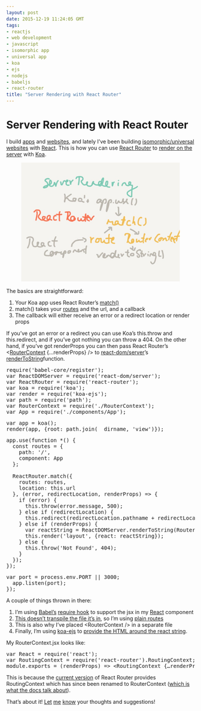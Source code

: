 ```yaml
---
layout: post
date: 2015-12-19 11:24:05 GMT
tags:
- reactjs
- web development
- javascript
- isomorphic app
- universal app
- koa
- ejs
- nodejs
- babeljs
- react-router
title: "Server Rendering with React Router"
---
```

# Server Rendering with React Router

<p>I build <a href="http://arpith.co/post/135409935907/universal-links-in-react-native">apps</a> and <a href="http://arpith.co/post/133345400442/a-double-page-app">websites</a>, and lately I&rsquo;ve been building <a href="http://arpith.co/post/133415247167/isomorphic-react-in-three-simple-steps">isomorphic/universal websites</a> with <a href="https://facebook.github.io/react/">React</a>. This is how you can use <a href="https://github.com/rackt/react-router">React Router</a> to <a href="https://github.com/rackt/react-router/blob/master/docs/guides/advanced/ServerRendering.md">render on the server</a> with <a href="http://koajs.com/">Koa</a>.</p><figure data-orig-width="540" data-orig-height="405" class="tmblr-full" data-orig-src="/images/a8101001186c985237e5e8d09a5b288494669b52266f26fcf72278276f1db3a0.jpg"><img src="/images/2ef021fd89a6fbf41565610ce03cfe83e57c5629bcd2176544b09bb15cbcbfca.jpg" data-orig-width="540" data-orig-height="405" data-orig-src="/images/a8101001186c985237e5e8d09a5b288494669b52266f26fcf72278276f1db3a0.jpg"></figure><p>The basics are straightforward:</p><ol><li>Your Koa app uses React Router&rsquo;s <a href="https://github.com/rackt/react-router/blob/master/docs/API.md#match-routes-location-options--cb">match()</a></li><li>match() takes your <a href="https://github.com/rackt/react-router/blob/0193e81bd220cbdddddeb4161af675ad6db99d57/docs/API.md#route">routes</a> and the url, and a callback</li><li>The callback will either receive an error or a redirect location or render props</li></ol><p>If you&rsquo;ve got an error or a redirect you can use Koa&rsquo;s this.throw and this.redirect, and if you&rsquo;ve got nothing you can throw a 404. On the other hand, if you&rsquo;ve got renderProps you can then pass React Router&rsquo;s &lt;<a href="https://github.com/rackt/react-router/blob/0193e81bd220cbdddddeb4161af675ad6db99d57/docs/API.md#routercontext">RouterContext</a> {&hellip;renderProps} /&gt; to <a href="https://facebook.github.io/react/docs/top-level-api.html#reactdomserver">react-dom/server</a>&rsquo;s <a href="https://facebook.github.io/react/docs/top-level-api.html#reactdomserver.rendertostring">renderToString</a>function.</p><pre>require('babel-core/register');<br>var ReactDOMServer = require('react-dom/server');<br>var ReactRouter = require('react-router');<br>var koa = require('koa');<br>var render = require('koa-ejs');<br>var path = require('path');<br>var RouterContext = require('./RouterContext');<br>var App = require('./components/App');</pre><pre>var app = koa();<br>render(app, {root: path.join(__dirname, 'view')});</pre><pre>app.use(function *() {<br> &nbsp;const routes = {<br> &nbsp; &nbsp;path: '/',<br> &nbsp; &nbsp;component: App<br> &nbsp;};<br><br> &nbsp;ReactRouter.match({<br> &nbsp; &nbsp;routes: routes,<br> &nbsp; &nbsp;location: this.url<br> &nbsp;}, (error, redirectLocation, renderProps) =&gt; {<br> &nbsp; &nbsp;if (error) {<br> &nbsp; &nbsp; &nbsp;this.throw(error.message, 500);<br> &nbsp; &nbsp;} else if (redirectLocation) {<br> &nbsp; &nbsp; &nbsp;this.redirect(redirectLocation.pathname + redirectLocation.search);<br> &nbsp; &nbsp;} else if (renderProps) {<br> &nbsp; &nbsp; &nbsp;var reactString = ReactDOMServer.renderToString(RouterContext(renderProps));<br> &nbsp; &nbsp; &nbsp;this.render('layout', {react: reactString});<br> &nbsp; &nbsp;} else {<br> &nbsp; &nbsp; &nbsp;this.throw('Not Found', 404);<br> &nbsp; &nbsp;}<br> &nbsp;});<br>});</pre><pre>var port = process.env.PORT || 3000;<br> &nbsp;app.listen(port);<br>});</pre><p>A couple of things thrown in there:<br></p><ol><li>I&rsquo;m using <a href="https://babeljs.io/">Babel&rsquo;s</a> <a href="https://babeljs.io/docs/usage/require/">require hook</a> to support the jsx in my <a href="https://facebook.github.io/react/">React</a> component</li><li><a href="http://stackoverflow.com/a/29425761">This doesn&rsquo;t transpile the file it&rsquo;s in</a>, so I&rsquo;m using <a href="https://github.com/rackt/react-router/blob/master/docs/API.md#plainroute">plain routes</a></li><li>This is also why I&rsquo;ve placed &lt;RouterContext /&gt; in a separate file</li><li>Finally, I&rsquo;m using <a href="https://www.npmjs.com/package/koa-ejs">koa-ejs</a> to <a href="http://arpith.co/post/134265953082/server-side-react-ejs">provide the HTML around the react string</a>.</li></ol><p>My RouterContext.jsx looks like:</p><pre>var React = require('react');<br>var RoutingContext = require('react-router').RoutingContext;<br>module.exports = (renderProps) =&gt; &lt;RoutingContext {&hellip;renderProps} /&gt;;</pre><p>This is because the <a href="https://github.com/rackt/react-router/releases/tag/v1.0.2">current version</a> of React Router provides RoutingContext which has since been renamed to RouterContext (<a href="https://github.com/rackt/react-router/issues/2713">which is what the docs talk about</a>).</p><p>That&rsquo;s about it! <a href="http://twitter.com/arpith">Let</a> <a href="http://arpith.co/">me</a> <a href="http://medium.com/@arpith">know</a> your thoughts and suggestions!</p>